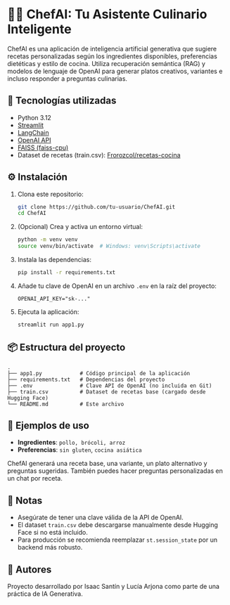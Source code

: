 # 👨‍🍳 ChefAI: Tu Asistente Culinario Inteligente

ChefAI es una aplicación de inteligencia artificial generativa que sugiere recetas personalizadas
según los ingredientes disponibles, preferencias dietéticas y estilo de cocina.
Utiliza recuperación semántica (RAG) y modelos de lenguaje de OpenAI para generar platos creativos,
variantes e incluso responder a preguntas culinarias.

## 🧠 Tecnologías utilizadas

- Python 3.12
- [Streamlit](https://streamlit.io/)
- [LangChain](https://www.langchain.com/)
- [OpenAI API](https://platform.openai.com/)
- [FAISS (faiss-cpu)](https://github.com/facebookresearch/faiss)
- Dataset de recetas (train.csv): [Frorozcol/recetas-cocina](https://huggingface.co/datasets/Frorozcol/recetas-cocina)

## ⚙️ Instalación

1. Clona este repositorio:
   ```bash
   git clone https://github.com/tu-usuario/ChefAI.git
   cd ChefAI
   ```

2. (Opcional) Crea y activa un entorno virtual:
   ```bash
   python -m venv venv
   source venv/bin/activate  # Windows: venv\Scripts\activate
   ```

3. Instala las dependencias:
   ```bash
   pip install -r requirements.txt
   ```

4. Añade tu clave de OpenAI en un archivo `.env` en la raíz del proyecto:
   ```
   OPENAI_API_KEY="sk-..."
   ```

5. Ejecuta la aplicación:
   ```bash
   streamlit run app1.py
   ```

## 📦 Estructura del proyecto

```
.
├── app1.py            # Código principal de la aplicación
├── requirements.txt   # Dependencias del proyecto
├── .env               # Clave API de OpenAI (no incluida en Git)
├── train.csv          # Dataset de recetas base (cargado desde Hugging Face)
└── README.md          # Este archivo
```

## 🧪 Ejemplos de uso

- **Ingredientes**: `pollo, brócoli, arroz`
- **Preferencias**: `sin gluten`, `cocina asiática`

ChefAI generará una receta base, una variante, un plato alternativo y preguntas sugeridas.
También puedes hacer preguntas personalizadas en un chat por receta.

## 📝 Notas

- Asegúrate de tener una clave válida de la API de OpenAI.
- El dataset `train.csv` debe descargarse manualmente desde Hugging Face si no está incluido.
- Para producción se recomienda reemplazar `st.session_state` por un backend más robusto.

## 👥 Autores

Proyecto desarrollado por Isaac Santín y Lucía Arjona como parte de una práctica de IA Generativa.
